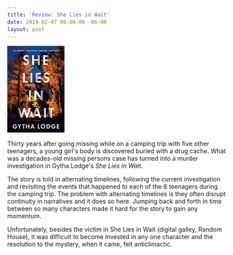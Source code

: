 ```yaml
---
title: 'Review: She Lies in Wait'
date: 2019-02-07 00:00:00 -06:00
layout: post
---
```


![](/assets/images/61U4cP-3onL._SY346_-132x200.jpg)

Thirty years after going missing while on a camping trip with five other teenagers, a young girl's body is discovered buried with a drug cache. What was a decades-old missing persons case has turned into a murder investigation in Gytha Lodge's _She Lies in Wait_.

The story is told in alternating timelines, following the current investigation and revisiting the events that happened to each of the 6 teenagers during the camping trip. The problem with alternating timelines is they often disrupt continuity in narratives and it does so here. Jumping back and forth in time between so many characters made it hard for the story to gain any momentum.

Unfortunately, besides the victim in She Lies in Wait (digital galley, Random House), it was difficult to become invested in any one character and the resolution to the mystery, when it came, felt anticlimactic.
